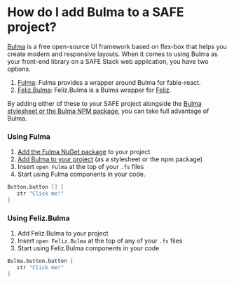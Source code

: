 # How do I add Bulma to a SAFE project?

[Bulma](https://bulma.io/documentation/) is a free open-source UI framework based on flex-box that helps you create modern and responsive layouts. When it comes to using Bulma as your front-end library on a SAFE Stack web application, you have two options.

1. [Fulma](https://fulma.github.io/Fulma/#fulma): Fulma provides a wrapper around Bulma for fable-react.
1. [Feliz.Bulma](https://zaid-ajaj.github.io/Feliz/#/UIFrameworks/Bulma): Feliz.Bulma is a Bulma wrapper for [Feliz](https://zaid-ajaj.github.io/Feliz/#/).

By adding either of these to your SAFE project alongside the [Bulma stylesheet or the Bulma NPM package](https://bulma.io/documentation/overview/start/), you can take full advantage of Bulma.

### Using Fulma
1. [Add the Fulma NuGet package](#TODO:_INSERT_LINK) to your project
1. [Add Bulma to your project](#TODO:_INSERT_LINK) (as a stylesheet or the npm package)
1. Insert `open Fulma` at the top of your `.fs` files
1. Start using Fulma components in your code.

```fsharp
Button.button [] [
   str "Click me!"
]
```

### Using Feliz.Bulma
1. Add Feliz.Bulma to your project
1. Insert `open Feliz.Bulma` at the top of any of your `.fs` files
1. Start using Feliz.Bulma components in your code

```fsharp
Bulma.button.button [
   str "Click me!"
]
```
